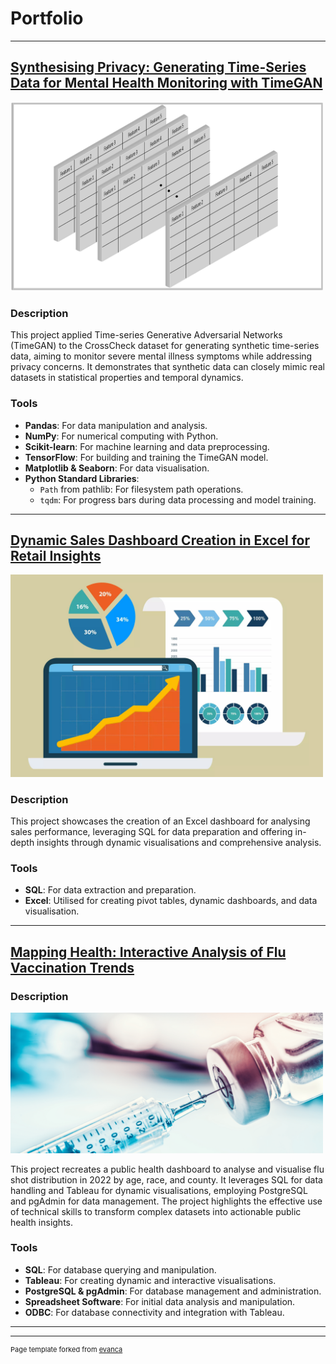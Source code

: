 # Portfolio

---

## [Synthesising Privacy: Generating Time-Series Data for Mental Health Monitoring with TimeGAN](/project_page2)

<img src="images/timegan.png?raw=true" width="500"/>

### Description

This project applied Time-series Generative Adversarial Networks (TimeGAN) to the CrossCheck dataset for generating synthetic time-series data, aiming to monitor severe mental illness symptoms while addressing privacy concerns. It demonstrates that synthetic data can closely mimic real datasets in statistical properties and temporal dynamics.

### Tools

- **Pandas**: For data manipulation and analysis.
- **NumPy**: For numerical computing with Python.
- **Scikit-learn**: For machine learning and data preprocessing.
- **TensorFlow**: For building and training the TimeGAN model.
- **Matplotlib & Seaborn**: For data visualisation.
- **Python Standard Libraries**:
  - `Path` from pathlib: For filesystem path operations.
  - `tqdm`: For progress bars during data processing and model training.

---

## [Dynamic Sales Dashboard Creation in Excel for Retail Insights](/project_page1)

<img src="images/sales_data.jpg?raw=true" width="500"/>

### Description

This project showcases the creation of an Excel dashboard for analysing sales performance, leveraging SQL for data preparation and offering in-depth insights through dynamic visualisations and comprehensive analysis.

### Tools

- **SQL**: For data extraction and preparation.
- **Excel**: Utilised for creating pivot tables, dynamic dashboards, and data visualisation.

---

## [Mapping Health: Interactive Analysis of Flu Vaccination Trends](/project_page3)

### Description

<img src="images/flu.jpg?raw=true" width="500"/>

This project recreates a public health dashboard to analyse and visualise flu shot distribution in 2022 by age, race, and county. It leverages SQL for data handling and Tableau for dynamic visualisations, employing PostgreSQL and pgAdmin for data management. The project highlights the effective use of technical skills to transform complex datasets into actionable public health insights.

### Tools

- **SQL**: For database querying and manipulation.
- **Tableau**: For creating dynamic and interactive visualisations.
- **PostgreSQL & pgAdmin**: For database management and administration.
- **Spreadsheet Software**: For initial data analysis and manipulation.
- **ODBC**: For database connectivity and integration with Tableau.

---




---
<p style="font-size:11px">Page template forked from <a href="https://github.com/evanca/quick-portfolio">evanca</a></p>
<!-- Remove above link if you don't want to attibute -->

